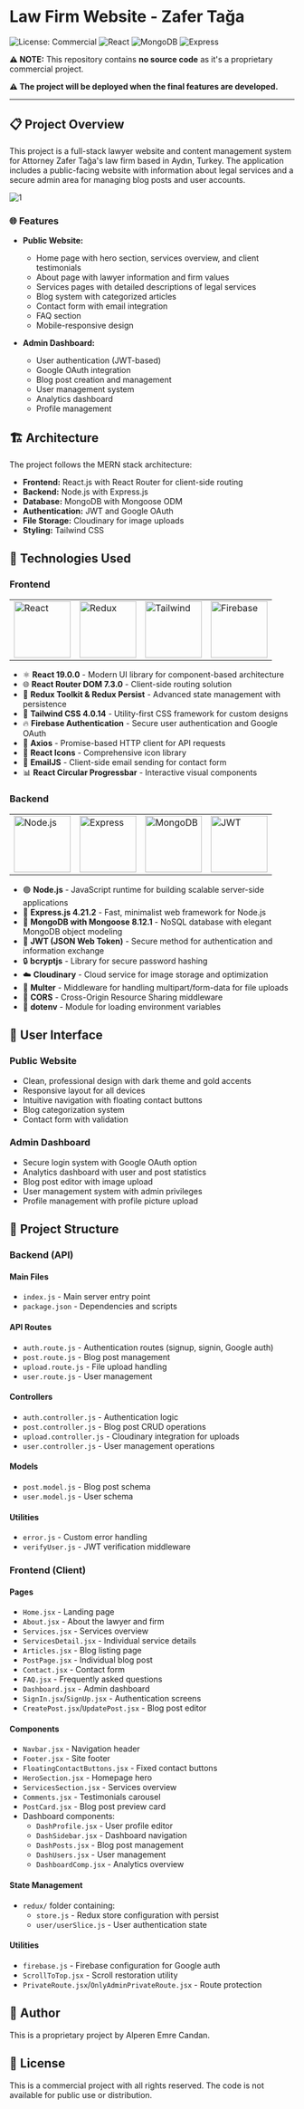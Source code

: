 # Law Firm Website - Zafer Tağa

![License: Commercial](https://img.shields.io/badge/License-Commercial-orange)
![React](https://img.shields.io/badge/React-19.0.0-blue)
![MongoDB](https://img.shields.io/badge/MongoDB-8.12.1-green)
![Express](https://img.shields.io/badge/Express-4.21.2-lightgrey)


**⚠️ NOTE:** This repository contains **no source code** as it's a proprietary commercial project.

**⚠️ The project will be deployed when the final features are developed.**

---

## 📋 Project Overview

This project is a full-stack lawyer website and content management system for Attorney Zafer Tağa's law firm based in Aydın, Turkey. The application includes a public-facing website with information about legal services and a secure admin area for managing blog posts and user accounts.


![1](https://github.com/user-attachments/assets/6949bd71-75fc-4031-8955-c2598ed0bd29)


### 🌐 Features

- **Public Website:**
  - Home page with hero section, services overview, and client testimonials
  - About page with lawyer information and firm values
  - Services pages with detailed descriptions of legal services
  - Blog system with categorized articles
  - Contact form with email integration
  - FAQ section
  - Mobile-responsive design

- **Admin Dashboard:**
  - User authentication (JWT-based)
  - Google OAuth integration
  - Blog post creation and management
  - User management system
  - Analytics dashboard
  - Profile management

## 🏗️ Architecture

The project follows the MERN stack architecture:

- **Frontend:** React.js with React Router for client-side routing
- **Backend:** Node.js with Express.js
- **Database:** MongoDB with Mongoose ODM
- **Authentication:** JWT and Google OAuth
- **File Storage:** Cloudinary for image uploads
- **Styling:** Tailwind CSS

## 🚀 Technologies Used

### Frontend
<table>
  <tr>
    <td><img src="https://img.shields.io/badge/-React-61DAFB?style=flat&logo=react&logoColor=black" alt="React" width="100"/></td>
    <td><img src="https://img.shields.io/badge/-Redux-764ABC?style=flat&logo=redux&logoColor=white" alt="Redux" width="100"/></td>
    <td><img src="https://img.shields.io/badge/-Tailwind-38B2AC?style=flat&logo=tailwind-css&logoColor=white" alt="Tailwind" width="100"/></td>
    <td><img src="https://img.shields.io/badge/-Firebase-FFCA28?style=flat&logo=firebase&logoColor=black" alt="Firebase" width="100"/></td>
  </tr>
</table>

- ⚛️ **React 19.0.0** - Modern UI library for component-based architecture
- 🌐 **React Router DOM 7.3.0** - Client-side routing solution
- 🔄 **Redux Toolkit & Redux Persist** - Advanced state management with persistence
- 🎨 **Tailwind CSS 4.0.14** - Utility-first CSS framework for custom designs
- 🔥 **Firebase Authentication** - Secure user authentication and Google OAuth
- 📡 **Axios** - Promise-based HTTP client for API requests
- 🔣 **React Icons** - Comprehensive icon library
- 📧 **EmailJS** - Client-side email sending for contact form
- 📊 **React Circular Progressbar** - Interactive visual components

### Backend
<table>
  <tr>
    <td><img src="https://img.shields.io/badge/-Node.js-339933?style=flat&logo=node.js&logoColor=white" alt="Node.js" width="100"/></td>
    <td><img src="https://img.shields.io/badge/-Express-000000?style=flat&logo=express&logoColor=white" alt="Express" width="100"/></td>
    <td><img src="https://img.shields.io/badge/-MongoDB-47A248?style=flat&logo=mongodb&logoColor=white" alt="MongoDB" width="100"/></td>
    <td><img src="https://img.shields.io/badge/-JWT-000000?style=flat&logo=json-web-tokens&logoColor=white" alt="JWT" width="100"/></td>
  </tr>
</table>

- 🟢 **Node.js** - JavaScript runtime for building scalable server-side applications
- 🚂 **Express.js 4.21.2** - Fast, minimalist web framework for Node.js
- 🍃 **MongoDB with Mongoose 8.12.1** - NoSQL database with elegant MongoDB object modeling
- 🔐 **JWT (JSON Web Token)** - Secure method for authentication and information exchange
- 🔒 **bcryptjs** - Library for secure password hashing
- ☁️ **Cloudinary** - Cloud service for image storage and optimization
- 📁 **Multer** - Middleware for handling multipart/form-data for file uploads
- 🔀 **CORS** - Cross-Origin Resource Sharing middleware
- 🔧 **dotenv** - Module for loading environment variables

## 📱 User Interface

### Public Website
- Clean, professional design with dark theme and gold accents
- Responsive layout for all devices
- Intuitive navigation with floating contact buttons
- Blog categorization system
- Contact form with validation

### Admin Dashboard
- Secure login system with Google OAuth option
- Analytics dashboard with user and post statistics
- Blog post editor with image upload
- User management system with admin privileges
- Profile management with profile picture upload

## 📁 Project Structure

### Backend (API)

#### Main Files
- `index.js` - Main server entry point
- `package.json` - Dependencies and scripts

#### API Routes
- `auth.route.js` - Authentication routes (signup, signin, Google auth)
- `post.route.js` - Blog post management
- `upload.route.js` - File upload handling
- `user.route.js` - User management

#### Controllers
- `auth.controller.js` - Authentication logic
- `post.controller.js` - Blog post CRUD operations
- `upload.controller.js` - Cloudinary integration for uploads
- `user.controller.js` - User management operations

#### Models
- `post.model.js` - Blog post schema
- `user.model.js` - User schema

#### Utilities
- `error.js` - Custom error handling
- `verifyUser.js` - JWT verification middleware

### Frontend (Client)

#### Pages
- `Home.jsx` - Landing page
- `About.jsx` - About the lawyer and firm
- `Services.jsx` - Services overview
- `ServicesDetail.jsx` - Individual service details
- `Articles.jsx` - Blog listing page
- `PostPage.jsx` - Individual blog post
- `Contact.jsx` - Contact form
- `FAQ.jsx` - Frequently asked questions
- `Dashboard.jsx` - Admin dashboard
- `SignIn.jsx`/`SignUp.jsx` - Authentication screens
- `CreatePost.jsx`/`UpdatePost.jsx` - Blog post editor

#### Components
- `Navbar.jsx` - Navigation header
- `Footer.jsx` - Site footer
- `FloatingContactButtons.jsx` - Fixed contact buttons
- `HeroSection.jsx` - Homepage hero
- `ServicesSection.jsx` - Services overview
- `Comments.jsx` - Testimonials carousel
- `PostCard.jsx` - Blog post preview card
- Dashboard components:
  - `DashProfile.jsx` - User profile editor
  - `DashSidebar.jsx` - Dashboard navigation
  - `DashPosts.jsx` - Blog post management
  - `DashUsers.jsx` - User management
  - `DashboardComp.jsx` - Analytics overview

#### State Management
- `redux/` folder containing:
  - `store.js` - Redux store configuration with persist
  - `user/userSlice.js` - User authentication state

#### Utilities
- `firebase.js` - Firebase configuration for Google auth
- `ScrollToTop.jsx` - Scroll restoration utility
- `PrivateRoute.jsx`/`OnlyAdminPrivateRoute.jsx` - Route protection





## 👤 Author

This is a proprietary project by Alperen Emre Candan.

## 📄 License

This is a commercial project with all rights reserved. The code is not available for public use or distribution.
